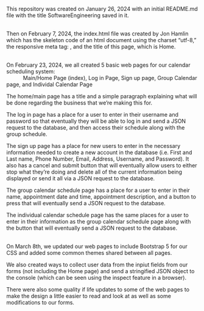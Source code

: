 This repository was created on January 26, 2024 with an initial README.md file with the title SoftwareEngineering saved in it.  
<br>

Then on February 7, 2024, the index.html file was created by Jon Hamlin which has the skeleton code of an html document using the charset “utf-8,” the responsive meta tag: 
<meta name="viewport" content="width=device-width, initial-scale=1">, and the title of this page, which is Home.  
<br>

On February 23, 2024, we all created 5 basic web pages for our calendar scheduling system:  
&ensp; &ensp; &ensp; &ensp; Main/Home Page (index), Log in Page, Sign up page, Group Calendar page, and Individal Calendar Page  

The home/main page has a title and a simple paragraph explaining what will be done regarding the business that we’re making this for.  

The log in page has a place for a user to enter in their username and password so that eventually they will be able to log in and send a JSON request to the database, and then access their schedule along with the group schedule.  

The sign up page has a place for new users to enter in the necessary information needed to create a new account in the database (i.e. First and Last name, Phone Number, Email, Address, Username, and Password). It also has a cancel and submit button that will eventually allow users to either stop what they’re doing and delete all of the current information being displayed or send it all via a JSON request to the database.  

The group calendar schedule page has a place for a user to enter in their name, appointment date and time, appointment description, and a button to press that will eventually send a JSON request to the database.  

The individual calendar schedule page has the same places for a user to enter in their information as the group calendar schedule page along with the button that will eventually send a JSON request to the database.  
<br>

On March 8th, we updated our web pages to include Bootstrap 5 for our CSS and added some common themes shared between all pages.  

We also created ways to collect user data from the inpiut fields from our forms (not including the Home page) and send a stringified JSON object to the console (which can be seen using the inspect feature in a browser).  

There were also some quality if life updates to some of the web pages to make the design a little easier to read and look at as well as some modifications to our forms.  
